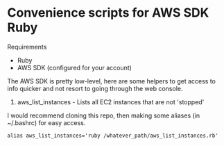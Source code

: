 # Convenience scripts for AWS SDK Ruby

Requirements

- Ruby
- AWS SDK (configured for your account)

The AWS SDK is pretty low-level, here are some helpers to get access to info quicker and not resort to going through the web console.

1. aws_list_instances - Lists all EC2 instances that are not 'stopped'

I would recommend cloning this repo, then making some aliases (in ~/.bashrc) for easy access.

`alias aws_list_instances='ruby /whatever_path/aws_list_instances.rb'`